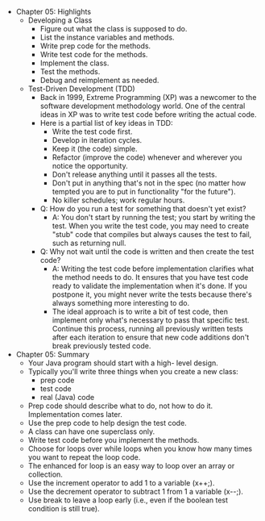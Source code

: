 - Chapter 05: Highlights
    - Developing a Class
        - Figure out what the class is supposed to do.
        - List the instance variables and methods.
        - Write prep code for the methods. 
        - Write test code for the methods.
        - Implement the class.
        - Test the methods.
        - Debug and reimplement as needed.
    - Test-Driven Development (TDD)
        - Back in 1999, Extreme Programming (XP) was a newcomer to the software development methodology world. One of the central ideas in XP was to write test code before writing the actual code. 
        - Here is a partial list of key ideas in TDD:
            - Write the test code first.
            - Develop in iteration cycles.
            - Keep it (the code) simple.
            - Refactor (improve the code) whenever and wherever you notice the opportunity.
            - Don't release anything until it passes all the tests.
            - Don't put in anything that's not in the spec (no matter how tempted you are to put in functionality "for the future").
            - No killer schedules; work regular hours.
        - Q: How do you run a test for something that doesn't yet exist?
            - A: You don't start by running the test; you start by writing the test. When you write the test code, you may need to create "stub" code that compiles but always causes the test to fail, such as returning null.
        - Q: Why not wait until the code is written and then create the test code?
            - A: Writing the test code before implementation clarifies what the method needs to do. It ensures that you have test code ready to validate the implementation when it's done. If you postpone it, you might never write the tests because there's always something more interesting to do.
            - The ideal approach is to write a bit of test code, then implement only what's necessary to pass that specific test. Continue this process, running all previously written tests after each iteration to ensure that new code additions don't break previously tested code.
- Chapter 05: Summary
    - Your Java program should start with a high- level design.
    - Typically you'll write three things when you create a new class: 
        - prep code
        - test code 
        - real (Java) code 
    - Prep code should describe what to do, not how to do it. Implementation comes later. 
    - Use the prep code to help design the test code.
    - A class can have one superclass only.
    - Write test code before you implement the methods.
    - Choose for loops over while loops when you know how many times you want to repeat the loop code.
    - The enhanced for loop is an easy way to loop over an array or collection.
    - Use the increment operator to add 1 to a variable (x++;).
    - Use the decrement operator to subtract 1 from 1 a variable (x--;).
    - Use break to leave a loop early (i.e., even if the boolean test condition is still true).